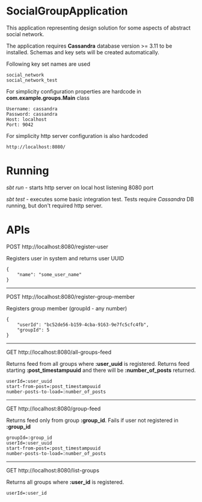 # SocialGroupApplication

This application representing design solution for some aspects of abstract social network.

The application requires **Cassandra** database version >= 3.11 to be installed.
Schemas and key sets will be created automatically. 

Following key set names are used

```
social_network
social_network_test
```


For simplicity configuration properties are hardcode in **com.example.groups.Main** class

```
Username: cassandra 
Password: cassandra
Host: localhost
Port: 9042
```

For simplicity http server configuration is also hardcoded
```
http://localhost:8080/
```

# Running

*sbt run* - starts http server on local host listening 8080 port

*sbt test* - executes some basic integration test. Tests require *Cassandra* DB running, but don't required http server.

# APIs

POST http://localhost:8080/register-user 

Registers user in system and returns user UUID

```
{
    "name": "some_user_name"
}
```
------------------------
POST http://localhost:8080/register-group-member 

Registers group member (groupId - any number)

```
{
    "userId": "bc52de56-b159-4cba-9163-9e7fc5cfc4fb",
    "groupId": 5
}
```
------------------------
GET http://localhost:8080/all-groups-feed

Returns feed from all groups where **:user_uuid** is registered. Returns feed starting **:post_timestampuuid** and there will be **:number_of_posts** returned. 

```
userId=:user_uuid
start-from-post=:post_timestampuuid
number-posts-to-load=:number_of_posts
```
-------------------------
GET http://localhost:8080/group-feed

Returns feed only from group **:group_id**. Fails if user not registered in **:group_id**

```
groupId=:group_id 
userId=:user_uuid
start-from-post=:post_timestampuuid
number-posts-to-load=:number_of_posts
```
-------------------------

GET http://localhost:8080/list-groups

Returns all groups where **:user_id** is registered. 

```
userId=:user_id
```

